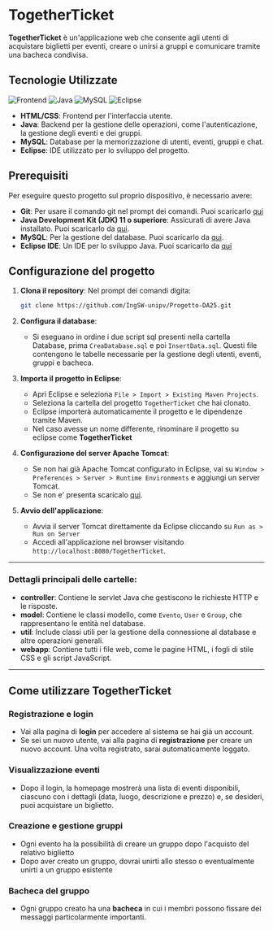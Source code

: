 # TogetherTicket

**TogetherTicket** è un'applicazione web che consente agli utenti di acquistare biglietti per eventi, creare o unirsi a gruppi e comunicare tramite una bacheca condivisa.

## Tecnologie Utilizzate

![Frontend](https://img.shields.io/badge/Frontend-HTML-E34F26?style=for-the-badge&logoColor=white)  ![Java](https://img.shields.io/badge/Backend-Java-007396?style=for-the-badge&logo=java&logoColor=white)   ![MySQL](https://img.shields.io/badge/Database-MySQL-4479A1?style=for-the-badge&logo=mysql&logoColor=white)  ![Eclipse](https://img.shields.io/badge/IDE-Eclipse-2C2255?style=for-the-badge&logo=eclipseide&logoColor=white)  



- **HTML/CSS**: Frontend per l'interfaccia utente.
- **Java**: Backend per la gestione delle operazioni, come l'autenticazione, la gestione degli eventi e dei gruppi.
- **MySQL**: Database per la memorizzazione di utenti, eventi, gruppi e chat.
- **Eclipse**: IDE utilizzato per lo sviluppo del progetto.

## Prerequisiti

Per eseguire questo progetto sul proprio dispositivo, è necessario avere:

- **Git**: Per usare il comando git nel prompt dei comandi. Puoi scaricarlo [qui](https://git-scm.com/downloads/win)
- **Java Development Kit (JDK) 11 o superiore**: Assicurati di avere Java installato. Puoi scaricarlo da [qui](https://www.oracle.com/java/technologies/downloads/#jdk23-windows).
- **MySQL**: Per la gestione del database. Puoi scaricarlo da [qui](https://dev.mysql.com/downloads/installer/).
- **Eclipse IDE**: Un IDE per lo sviluppo Java. Puoi scaricarlo da [qui](https://www.eclipse.org/downloads/packages/)

## Configurazione del progetto

1. **Clona il repository**: Nel prompt dei comandi digita:

   ```bash
   git clone https://github.com/IngSW-unipv/Progetto-DA25.git

3. **Configura il database**:
   - Si eseguano in ordine i due script sql presenti nella cartella Database, prima `CreaDatabase.sql` e poi `InsertData.sql`. Questi file contengono le tabelle necessarie per la gestione degli utenti, eventi, gruppi e bacheca.

4. **Importa il progetto in Eclipse**:
   - Apri Eclipse e seleziona `File > Import > Existing Maven Projects`.
   - Seleziona la cartella del progetto `TogetherTicket` che hai clonato.
   - Eclipse importerà automaticamente il progetto e le dipendenze tramite Maven.
   - Nel caso avesse un nome differente, rinominare il progetto su eclipse come **TogetherTicket**

5. **Configurazione del server Apache Tomcat**:
   - Se non hai già Apache Tomcat configurato in Eclipse, vai su `Window > Preferences > Server > Runtime Environments` e aggiungi un server Tomcat.
   - Se non e' presenta scaricalo [qui](https://tomcat.apache.org/download-11.cgi).

6. **Avvio dell'applicazione**:
   - Avvia il server Tomcat direttamente da Eclipse cliccando su `Run as > Run on Server`
   - Accedi all'applicazione nel browser visitando `http://localhost:8080/TogetherTicket`.

---

### Dettagli principali delle cartelle:

- **controller**: Contiene le servlet Java che gestiscono le richieste HTTP e le risposte.
- **model**: Contiene le classi modello, come `Evento`, `User` e `Group`, che rappresentano le entità nel database.
- **util**: Include classi utili per la gestione della connessione al database e altre operazioni generali.
- **webapp**: Contiene tutti i file web, come le pagine HTML, i fogli di stile CSS e gli script JavaScript.

---

## Come utilizzare TogetherTicket

### Registrazione e login

- Vai alla pagina di **login** per accedere al sistema se hai già un account.
- Se sei un nuovo utente, vai alla pagina di **registrazione** per creare un nuovo account. Una volta registrato, sarai automaticamente loggato.

### Visualizzazione eventi

- Dopo il login, la homepage mostrerà una lista di eventi disponibili, ciascuno con i dettagli (data, luogo, descrizione e prezzo) e, se desideri, puoi acquistare un biglietto.

### Creazione e gestione gruppi

- Ogni evento ha la possibilità di creare un gruppo dopo l'acquisto del relativo biglietto
- Dopo aver creato un gruppo, dovrai unirti allo stesso o eventualmente unirti a un gruppo esistente

### Bacheca del gruppo

- Ogni gruppo creato ha una **bacheca** in cui i membri possono fissare dei messaggi particolarmente importanti.




